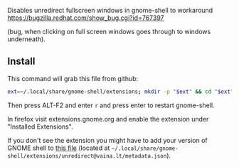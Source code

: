 Disables unredirect fullscreen windows in gnome-shell to workaround https://bugzilla.redhat.com/show_bug.cgi?id=767397

(bug, when clicking on full screen windows goes through to windows underneath).

Install
-------

This command will grab this file from github:

```bash
ext=~/.local/share/gnome-shell/extensions; mkdir -p "$ext" && cd "$ext" && curl -LkSs https://api.github.com/repos/kazysmaster/gnome-shell-extension-disable-unredirect/tarball | tar -xvz --wildcards --strip 1 "kazysmaster-gnome-shell-extension-disable-unredirect-???????/unredirect@vaina.lt"
```

Then press ALT-F2 and enter ```r``` and press enter to restart gnome-shell.

In firefox visit extensions.gnome.org and enable the extension under "Installed Extensions".

If you don't see the extension you might have to add your version of GNOME shell to [this file](https://github.com/kazysmaster/gnome-shell-extension-disable-unredirect/blob/master/unredirect%40vaina.lt/metadata.json) (located at `~/.local/share/gnome-shell/extensions/unredirect@vaina.lt/metadata.json`).
